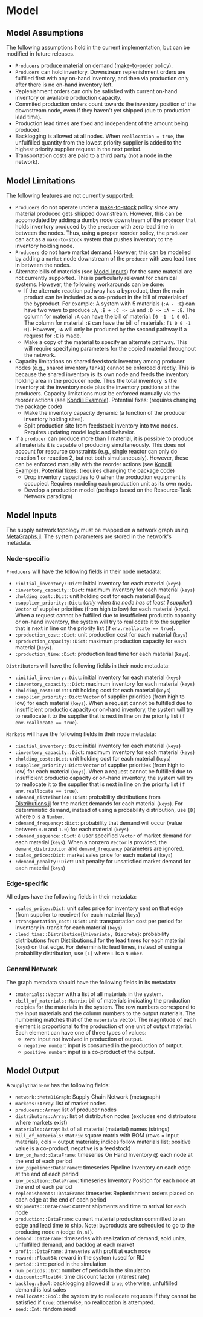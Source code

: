 # Model

## Model Assumptions

The following assumptions hold in the current implementation, but can be modified in future releases.

- `Producers` produce material on demand ([make-to-order](https://en.wikipedia.org/wiki/Build_to_order) policy).
- `Producers` can hold inventory. Downstream replenishment orders are fulfilled first with any on-hand inventory, and then via production only after there is no on-hand inventory left.
- Replenishment orders can only be satisfied with current on-hand inventory or available production capacity.
- Commited production orders count towards the inventory position of the downstream node, even if they haven't yet shipped (due to production lead time).
- Production lead times are fixed and independent of the amount being produced.
- Backlogging is allowed at all nodes. When `reallocation = true`, the unfulfilled quantity from the lowest priority supplier is added to the highest priority supplier request in the next period. 
- Transportation costs are paid to a third party (not a node in the network).

## Model Limitations

The following features are not currently supported:

- `Producers` do not operate under a [make-to-stock](https://en.wikipedia.org/wiki/Build_to_stock) policy since any material produced gets shipped downstream. However, this can be accomodated by adding a dumby node downstream of the `producer` that holds inventory produced by the `producer` with zero lead time in between the nodes. Thus, using a proper reorder policy, the `producer` can act as a `make-to-stock` system that pushes inventory to the inventory holding node.
- `Producers` do not have market demand. However, this can be modelled by adding a `market` node downstream of the `producer` with zero lead time in between the nodes.
- Alternate bills of materials (see [Model Inputs](#graph-specific)) for the same material are not currently supported. This is particularly relevant for chemical systems. However, the following workarounds can be done:
  - If the alternate reaction pathway has a byproduct, then the main product can be included as a co-product in the bill of materials of the byproduct. For example: A system with 5 materials (`:A - :E`) can have two ways to produce `:A`, `:B + :C -> :A` and `:D -> :A + :E`. The column for material `:A` can have the bill of material: `[0 -1 -1 0 0]`. The column for material `:E` can have the bill of materials: `[1 0 0 -1 0]`. However, `:A` will only be produced by the second pathway if a request for `:E` is made.
  - Make a copy of the material to specify an alternate pathway. This will require specifying parameters for the copied material throughout the network.
- Capacity limitations on shared feedstock inventory among producer nodes (e.g., shared inventory tanks) cannot be enforced directly. This is because the shared inventory is its own node and feeds the inventory holding area in the producer node. Thus the total inventory is the inventory at the inventory node plus the inventory positions at the producers. Capacity limitations must be enforced manually via the reorder actions (see [Kondili Example](#example-3)). Potential fixes: (requires changing the package code)
  - Make the inventory capacity dynamic (a function of the producer inventory holding sites).
  - Split production site from feedstock inventory into two nodes. Requires updating model logic and behavior.
- If a `producer` can produce more than 1 material, it is possible to produce all materials it is capable of producing simultaneously. This does not account for resource constraints (e.g., single reactor can only do reaction 1 or reaction 2, but not both simultaneously). However, these can be enforced manually with the reorder actions (see [Kondili Example](#example-3)). Potential fixes: (requires changing the package code)
  - Drop inventory capacities to 0 when the production equipment is occupied. Requires modeling each production unit as its own node.
  - Develop a production model (perhaps based on the Resource-Task Network paradigm)

## Model Inputs

The supply network topology must be mapped on a network graph using [MetaGraphs.jl](https://github.com/JuliaGraphs/MetaGraphs.jl). The system parameters are stored in the network's metadata.

### Node-specific

`Producers` will have the following fields in their node metadata:
- `:initial_inventory::Dict`: initial inventory for each material (`keys`)
- `:inventory_capacity::Dict`: maximum inventory for each material (`keys`)
- `:holding_cost::Dict`: unit holding cost for each material (`keys`)
- `:supplier_priority::Dict`: (*only when the node has at least 1 supplier*) `Vector` of supplier priorities (from high to low) for each material (`keys`). When a request cannot be fulfilled due to insufficient productio capacity or on-hand inventory, the system will try to reallocate it to the supplier that is next in line on the priority list (if `env.reallocate == true`).
- `:production_cost::Dict`: unit production cost for each material (`keys`)
- `:production_capacity::Dict`: maximum production capacity for each material (`keys`).
- `:production_time::Dict`: production lead time for each material (`keys`).

`Distributors` will have the following fields in their node metadata:
- `:initial_inventory::Dict`: initial inventory for each material (`keys`)
- `:inventory_capacity::Dict`: maximum inventory for each material (`keys`)
- `:holding_cost::Dict`: unit holding cost for each material (`keys`)
- `:supplier_priority::Dict`: `Vector` of supplier priorities (from high to low) for each material (`keys`). When a request cannot be fulfilled due to insufficient productio capacity or on-hand inventory, the system will try to reallocate it to the supplier that is next in line on the priority list (if `env.reallocate == true`).

`Markets` will have the following fields in their node metadata:
- `:initial_inventory::Dict`: initial inventory for each material (`keys`)
- `:inventory_capacity::Dict`: maximum inventory for each material (`keys`)
- `:holding_cost::Dict`: unit holding cost for each material (`keys`)
- `:supplier_priority::Dict`: `Vector` of supplier priorities (from high to low) for each material (`keys`). When a request cannot be fulfilled due to insufficient productio capacity or on-hand inventory, the system will try to reallocate it to the supplier that is next in line on the priority list (if `env.reallocate == true`).
- `:demand_distribution::Dict`: probability distributions from [Distributions.jl](https://github.com/JuliaStats/Distributions.jl) for the market demands for each material (`keys`). For deterministic demand, instead of using a probability distribution, use `[D]` where `D` is a `Number`.
- `:demand_frequency::Dict`: probability that demand will occur (value between `0.0` and `1.0`) for each material (`keys`)
- `:demand_sequence::Dict`: a user specified `Vector` of market demand for each material (`keys`). When a nonzero `Vector` is provided, the `demand_distribution` and `demand_frequency` parameters are ignored.
- `:sales_price::Dict`: market sales price for each material (`keys`)
- `:demand_penalty::Dict`: unit penalty for unsatisfied market demand for each material (`keys`)

### Edge-specific

All edges have the following fields in their metadata:
- `:sales_price::Dict`: unit sales price for inventory sent on that edge (from supplier to receiver) for each material (`keys`)
- `:transportation_cost::Dict`: unit transportation cost per period for inventory in-transit for each material (`keys`)
- `:lead_time::Distribution{Univariate, Discrete}`: probability distributions from [Distributions.jl](https://github.com/JuliaStats/Distributions.jl) for the lead times for each material (`keys`) on that edge. For deterministic lead times, instead of using a probability distribution, use `[L]` where `L` is a `Number`.

### General Network

The graph metadata should have the following fields in its metadata:
- `:materials::Vector` with a list of all materials in the system.
- `:bill_of_materials::Matrix`: bill of materials indicating the production recipies for the materials in the system. The row numbers correspond to the input materials and the column numbers to the output materials. The numbering matches that of the `materials` vector. The magnitude of each element is proportional to the production of one unit of output material. Each element can have one of three types of values:
  - `zero`: input not involved in production of output.
  - `negative number`: input is consumed in the production of output.
  - `positive number`: input is a co-product of the output.

## Model Output

A `SupplyChainEnv` has the following fields:
- `network::MetaDiGraph`: Supply Chain Network (metagraph)
- `markets::Array`: list of market nodes
- `producers::Array`: list of producer nodes
- `distributors::Array`: list of distribution nodes (excludes end distributors where markets exist)
- `materials::Array`: list of all material (material) names (strings)
- `bill_of_materials::Matrix` square matrix with BOM (rows = input materials, cols = output materials; indices follow materials list; positive value is a co-product, negative is a feedstock)
- `inv_on_hand::DataFrame`: timeseries On Hand Inventory @ each node at the end of each period
- `inv_pipeline::DataFramet`: timeseries Pipeline Inventory on each edge at the end of each period
- `inv_position::DataFrame`: timeseries Inventory Position for each node at the end of each period
- `replenishments::DataFrame`: timeseries Replenishment orders placed on each edge at the end of each period
- `shipments::DataFrame`: current shipments and time to arrival for each node
- `production::DataFrame`: current material production committed to an edge and lead time to ship. Note: byproducts are scheduled to go to the producing node `n` (edge `(n,n)`).
- `demand::DataFrame`: timeseries with realization of demand, sold units, unfulfilled demand, and backlog at each market
- `profit::DataFrame`: timeseries with profit at each node
- `reward::Float64`: reward in the system (used for RL)
- `period::Int`: period in the simulation
- `num_periods::Int`: number of periods in the simulation
- `discount::Float64`: time discount factor (interest rate)
- `backlog::Bool`: backlogging allowed if `true`; otherwise, unfulfilled demand is lost sales
- `reallocate::Bool`: the system try to reallocate requests if they cannot be satisfied if `true`; otherwise, no reallocation is attempted.
- `seed::Int`: random seed
